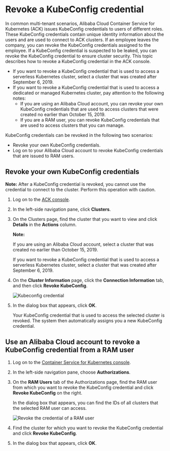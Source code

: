# Revoke a KubeConfig credential

In common multi-tenant scenarios, Alibaba Cloud Container Service for Kubernetes \(ACK\) issues KubeConfig credentials to users of different roles. These KubeConfig credentials contain unique identity information about the users and are used to connect to ACK clusters. If an employee leaves the company, you can revoke the KubeConfig credentials assigned to the employee. If a KubeConfig credential is suspected to be leaked, you can revoke the KubeConfig credential to ensure cluster security. This topic describes how to revoke a KubeConfig credential in the ACK console.

-   If you want to revoke a KubeConfig credential that is used to access a serverless Kubernetes cluster, select a cluster that was created after September 6, 2019.
-   If you want to revoke a KubeConfig credential that is used to access a dedicated or managed Kubernetes cluster, pay attention to the following notes:
    -   If you are using an Alibaba Cloud account, you can revoke your own KubeConfig credentials that are used to access clusters that were created no earlier than October 15, 2019.
    -   If you are a RAM user, you can revoke KubeConfig credentials that are used to access clusters that you can manage.

KubeConfig credentials can be revoked in the following two scenarios:

-   Revoke your own KubeConfig credentials.
-   Log on to your Alibaba Cloud account to revoke KubeConfig credentials that are issued to RAM users.

## Revoke your own KubeConfig credentials

**Note:** After a KubeConfig credential is revoked, you cannot use the credential to connect to the cluster. Perform this operation with caution.

1.  Log on to the [ACK console](https://cs.console.aliyun.com).

2.  In the left-side navigation pane, click **Clusters**.

3.  On the Clusters page, find the cluster that you want to view and click **Details** in the **Actions** column.

    **Note:**

    If you are using an Alibaba Cloud account, select a cluster that was created no earlier than October 15, 2019.

    If you want to revoke a KubeConfig credential that is used to access a serverless Kubernetes cluster, select a cluster that was created after September 6, 2019.

4.  On the **Cluster Information** page, click the **Connection Information** tab, and then click **Revoke KubeConfig**.

    ![Kubeconfig credential](https://static-aliyun-doc.oss-cn-hangzhou.aliyuncs.com/assets/img/en-US/5255359951/p66613.png)

5.  In the dialog box that appears, click **OK**.

    Your KubeConfig credential that is used to access the selected cluster is revoked. The system then automatically assigns you a new KubeConfig credential.


## Use an Alibaba Cloud account to revoke a KubeConfig credential from a RAM user

1.  Log on to the [Container Service for Kubernetes console](https://cs.console.aliyun.com).

2.  In the left-side navigation pane, choose **Authorizations**.

3.  On the **RAM Users** tab of the Authorizations page, find the RAM user from which you want to revoke the KubeConfig credential and click **Revoke KubeConfig** on the right.

    In the dialog box that appears, you can find the IDs of all clusters that the selected RAM user can access.

    ![Revoke the credential of a RAM user](https://static-aliyun-doc.oss-cn-hangzhou.aliyuncs.com/assets/img/en-US/5255359951/p66623.png)

4.  Find the cluster for which you want to revoke the KubeConfig credential and click **Revoke KubeConfig**.

5.  In the dialog box that appears, click **OK**.


